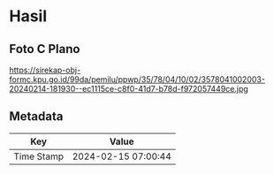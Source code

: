 # Hasil

## Foto C Plano

https://sirekap-obj-formc.kpu.go.id/99da/pemilu/ppwp/35/78/04/10/02/3578041002003-20240214-181930--ec1115ce-c8f0-41d7-b78d-f972057449ce.jpg


## Metadata

| Key        | Value               |
| ---------- | ------------------- |
| Time Stamp | 2024-02-15 07:00:44 |



